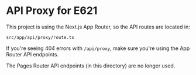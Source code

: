 # API Proxy for E621

This project is using the Next.js App Router, so the API routes are located in:

`src/app/api/proxy/route.ts`

If you're seeing 404 errors with `/api/proxy`, make sure you're using the App Router API endpoints.

The Pages Router API endpoints (in this directory) are no longer used.